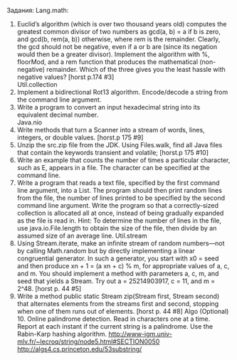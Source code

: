 Задания:
Lang.math:		
1.  Euclid’s algorithm (which is over two thousand years old) computes the greatest common divisor of two numbers as gcd(a, b) = a if b is zero, and gcd(b, rem(a, b)) otherwise, where rem is the remainder. Clearly, the gcd should not be negative, even if a or b are (since its negation would then be a greater divisor). Implement the algorithm with %, floorMod, and a rem function that produces the mathematical (non-negative) remainder. Which of the three gives you the least hassle with negative values? [horst p.174 #3]           
Util.collection	
2. Implement a bidirectional Rot13 algorithm. Encode/decode a string from the command line argument.
3. Write a program to convert an input hexadecimal string into its equivalent decimal number.		
Java.nio	
4. Write methods that turn a Scanner into a stream of words, lines, integers, or double values. [horst.p 175 #9]
5. Unzip the src.zip file from the JDK. Using Files.walk, find all Java files that contain the keywords transient and volatile; [horst.p 175 #10]
6. Write an example that counts the number of times a particular character, such as E, appears in a file. The character can be specified at the command line.
7. Write a program that reads a text file, specified by the first command line argument, into a List. The program should then print random lines from the file, the number of lines printed to be specified by the second command line argument. Write the program so that a correctly-sized collection is allocated all at once, instead of being gradually expanded as the file is read in. Hint: To determine the number of lines in the file, use java.io.File.length to obtain the size of the file, then divide by an assumed size of an average line.
Util.stream		
8. Using Stream.iterate, make an infinite stream of random numbers—not by calling Math.random but by directly implementing a linear congruential generator. In such a generator, you start with x0 = seed and then produce xn + 1 = (a xn + c) % m, for appropriate values of a, c, and m. You should implement a method with parameters a, c, m, and seed that yields a Stream. Try out a = 25214903917, c = 11, and m = 2^48. [horst p. 44 #5]
9. Write a method public static Stream zip(Stream first, Stream second) that alternates elements from the streams first and second, stopping when one of them runs out of elements. [horst p. 44 #8]
Algo
(Optional) 10. Online palindrome detection. Read in characters one at a time. Report at each instant if the current string is a palindrome. Use the Rabin-Karp hashing algorithm. http://www-igm.univ-mlv.fr/~lecroq/string/node5.html#SECTION0050
http://algs4.cs.princeton.edu/53substring/
